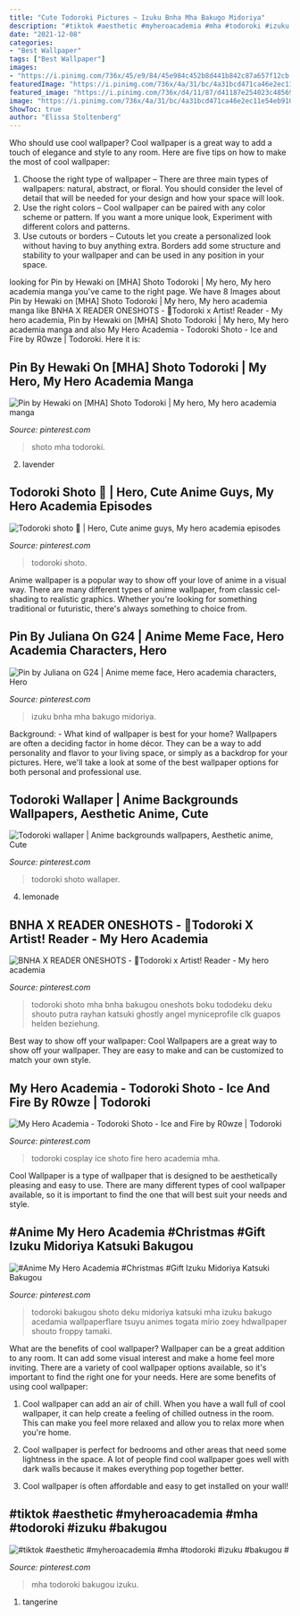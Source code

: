 ```yaml
---
title: "Cute Todoroki Pictures ~ Izuku Bnha Mha Bakugo Midoriya"
description: "#tiktok #aesthetic #myheroacademia #mha #todoroki #izuku #bakugou #"
date: "2021-12-08"
categories:
- "Best Wallpaper"
tags: ["Best Wallpaper"]
images:
- "https://i.pinimg.com/736x/45/e9/84/45e984c452b8d441b842c87a657f12cb.jpg"
featuredImage: "https://i.pinimg.com/736x/4a/31/bc/4a31bcd471ca46e2ec11e54eb910c686.jpg"
featured_image: "https://i.pinimg.com/736x/d4/11/87/d41187e254023c48569379b5fa1fbbd2.jpg"
image: "https://i.pinimg.com/736x/4a/31/bc/4a31bcd471ca46e2ec11e54eb910c686.jpg"
ShowToc: true
author: "Elissa Stoltenberg"
---
```



Who should use cool wallpaper?
Cool wallpaper is a great way to add a touch of elegance and style to any room. Here are five tips on how to make the most of cool wallpaper: 
1) Choose the right type of wallpaper – There are three main types of wallpapers: natural, abstract, or floral. You should consider the level of detail that will be needed for your design and how your space will look. 
2) Use the right colors – Cool wallpaper can be paired with any color scheme or pattern. If you want a more unique look, Experiment with different colors and patterns. 
3) Use cutouts or borders – Cutouts let you create a personalized look without having to buy anything extra. Borders add some structure and stability to your wallpaper and can be used in any position in your space.

	

		
looking for Pin by Hewaki on [MHA] Shoto Todoroki | My hero, My hero academia manga you've came to the right page. We have 8 Images about Pin by Hewaki on [MHA] Shoto Todoroki | My hero, My hero academia manga like BNHA X READER ONESHOTS - 🍮Todoroki x Artist! Reader - My hero academia, Pin by Hewaki on [MHA] Shoto Todoroki | My hero, My hero academia manga and also My Hero Academia - Todoroki Shoto - Ice and Fire by R0wze | Todoroki. Here it is:
		
    
## Pin By Hewaki On [MHA] Shoto Todoroki | My Hero, My Hero Academia Manga

<img loading=lazy src="https://i.pinimg.com/736x/d4/11/87/d41187e254023c48569379b5fa1fbbd2.jpg" onerror="this.onerror=null;this.src='https://tse3.mm.bing.net/th?id=OIP.WK_NmdhklEXRpKc9rBzJswHaNL&amp;pid=15.1';" alt="Pin by Hewaki on [MHA] Shoto Todoroki | My hero, My hero academia manga">

_Source: pinterest.com_

>shoto mha todoroki. 

	

2. lavender 

    
## Todoroki Shoto 🖤 | Hero, Cute Anime Guys, My Hero Academia Episodes

<img loading=lazy src="https://i.pinimg.com/736x/34/45/1f/34451fed716fe743e3d3cbdd1daeefd5.jpg" onerror="this.onerror=null;this.src='https://tse1.mm.bing.net/th?id=OIP.TyZkNyK-SkCHNmlS2s35cgHaK0&amp;pid=15.1';" alt="Todoroki shoto 🖤 | Hero, Cute anime guys, My hero academia episodes">

_Source: pinterest.com_

>todoroki shoto. 

	

Anime wallpaper is a popular way to show off your love of anime in a visual way. There are many different types of anime wallpaper, from classic cel-shading to realistic graphics. Whether you're looking for something traditional or futuristic, there's always something to choice from.

    
## Pin By Juliana On G24 | Anime Meme Face, Hero Academia Characters, Hero

<img loading=lazy src="https://i.pinimg.com/736x/8c/fe/22/8cfe22d521e85a7622eb6fd305b97d4b.jpg" onerror="this.onerror=null;this.src='https://tse2.mm.bing.net/th?id=OIP.JZqSvtmoJqu89Qcf0OKbzQHaKm&amp;pid=15.1';" alt="Pin by Juliana on G24 | Anime meme face, Hero academia characters, Hero">

_Source: pinterest.com_

>izuku bnha mha bakugo midoriya. 

	

Background: - What kind of wallpaper is best for your home?
Wallpapers are often a deciding factor in home décor. They can be a way to add personality and flavor to your living space, or simply as a backdrop for your pictures. Here, we'll take a look at some of the best wallpaper options for both personal and professional use.

    
## Todoroki Wallaper | Anime Backgrounds Wallpapers, Aesthetic Anime, Cute

<img loading=lazy src="https://i.pinimg.com/736x/8a/c4/ed/8ac4edfd2f6d45e6e7523258bfa6aafe.jpg" onerror="this.onerror=null;this.src='https://tse2.mm.bing.net/th?id=OIP.rs1FAoNuHDNqk62CjIFv6QHaOZ&amp;pid=15.1';" alt="Todoroki wallaper | Anime backgrounds wallpapers, Aesthetic anime, Cute">

_Source: pinterest.com_

>todoroki shoto wallaper. 

	

4. lemonade 

    
## BNHA X READER ONESHOTS - 🍮Todoroki X Artist! Reader - My Hero Academia

<img loading=lazy src="https://i.pinimg.com/736x/a2/11/8f/a2118fe75475309b30f3c05f9d4ada72.jpg" onerror="this.onerror=null;this.src='https://tse1.mm.bing.net/th?id=OIP.TMgfEMLBYZOmOrRqV4GBmAHaKe&amp;pid=15.1';" alt="BNHA X READER ONESHOTS - 🍮Todoroki x Artist! Reader - My hero academia">

_Source: pinterest.com_

>todoroki shoto mha bnha bakugou oneshots boku tododeku deku shouto putra rayhan katsuki ghostly angel myniceprofile clk guapos helden beziehung. 

	

Best way to show off your wallpaper:
Cool Wallpapers are a great way to show off your wallpaper. They are easy to make and can be customized to match your own style.

    
## My Hero Academia - Todoroki Shoto - Ice And Fire By R0wze | Todoroki

<img loading=lazy src="https://i.pinimg.com/736x/45/e9/84/45e984c452b8d441b842c87a657f12cb.jpg" onerror="this.onerror=null;this.src='https://tse3.mm.bing.net/th?id=OIP.x0M7TM9L1qs5LH90bIMW-gHaLL&amp;pid=15.1';" alt="My Hero Academia - Todoroki Shoto - Ice and Fire by R0wze | Todoroki">

_Source: pinterest.com_

>todoroki cosplay ice shoto fire hero academia mha. 

	

Cool Wallpaper is a type of wallpaper that is designed to be aesthetically pleasing and easy to use. There are many different types of cool wallpaper available, so it is important to find the one that will best suit your needs and style.

    
## #Anime My Hero Academia #Christmas #Gift Izuku Midoriya Katsuki Bakugou

<img loading=lazy src="https://i.pinimg.com/736x/4a/31/bc/4a31bcd471ca46e2ec11e54eb910c686.jpg" onerror="this.onerror=null;this.src='https://tse3.mm.bing.net/th?id=OIP.NMBN6A8lsVvWkXlUxE7SWQHaEn&amp;pid=15.1';" alt="#Anime My Hero Academia #Christmas #Gift Izuku Midoriya Katsuki Bakugou">

_Source: pinterest.com_

>todoroki bakugou shoto deku midoriya katsuki mha izuku bakugo acedamia wallpaperflare tsuyu animes togata mirio zoey hdwallpaper shouto froppy tamaki. 

	

What are the benefits of cool wallpaper?
Wallpaper can be a great addition to any room. It can add some visual interest and make a home feel more inviting. There are a variety of cool wallpaper options available, so it's important to find the right one for your needs. Here are some benefits of using cool wallpaper: 
1. Cool wallpaper can add an air of chill. When you have a wall full of cool wallpaper, it can help create a feeling of chilled outness in the room. This can make you feel more relaxed and allow you to relax more when you're home. 

2. Cool wallpaper is perfect for bedrooms and other areas that need some lightness in the space. A lot of people find cool wallpaper goes well with dark walls because it makes everything pop together better. 

3. Cool wallpaper is often affordable and easy to get installed on your wall!

    
## #tiktok #aesthetic #myheroacademia #mha #todoroki #izuku #bakugou #

<img loading=lazy src="https://i.pinimg.com/736x/8b/54/77/8b5477f93b384dc9fe0d69853a051953.jpg" onerror="this.onerror=null;this.src='https://tse2.mm.bing.net/th?id=OIP.MKaC27xflf9RIAZ2CAIL6QHaLH&amp;pid=15.1';" alt="#tiktok #aesthetic #myheroacademia #mha #todoroki #izuku #bakugou #">

_Source: pinterest.com_

>mha todoroki bakugou izuku. 

	

1. tangerine 

